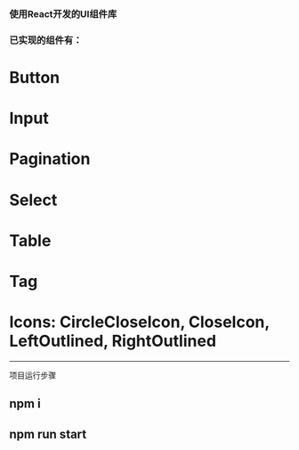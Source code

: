 
### 使用React开发的UI组件库

### 已实现的组件有：
 #  Button
 #  Input
 #  Pagination
 #  Select
 #  Table
 #  Tag
 #  Icons: CircleCloseIcon, CloseIcon, LeftOutlined, RightOutlined


-----------
项目运行步骤
## npm i
## npm run start